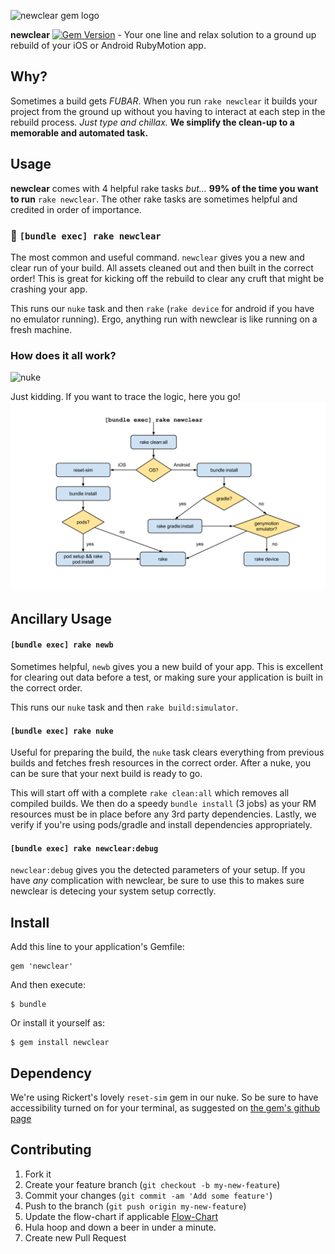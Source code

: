 ![newclear gem logo](http://i.imgur.com/9zP1VGD.png)

**newclear** [![Gem Version](https://badge.fury.io/rb/newclear.svg)](http://badge.fury.io/rb/newclear) - Your one line and relax solution to a ground up rebuild of your iOS or Android RubyMotion app.

## Why?
Sometimes a build gets _FUBAR_.   When you run `rake newclear` it builds your project from the ground up without you having to interact at each step in the rebuild process.  _Just type and chillax._  **We simplify the clean-up to a memorable and automated task.**

## Usage
**newclear** comes with 4 helpful rake tasks _but..._
**99% of the time you want to run** `rake newclear`.  The other rake tasks are sometimes helpful and credited in order of importance.

### :crown: `[bundle exec] rake newclear`

The most common and useful command.  `newclear` gives you a new and clear run of your build.  All assets cleaned out and then built in the correct order!  This is great for kicking off the rebuild to clear any cruft that might be crashing your app.

This runs our `nuke` task and then `rake` (`rake device` for android if you have no emulator running).  Ergo, anything run with newclear is like running on a fresh machine.

### How does it all work?
![nuke](http://i.imgur.com/YBP2UEh.gif)

Just kidding.  If you want to trace the logic, here you go!
![newclear logic tree](./_art/newclear_flow_chart.png)

## Ancillary Usage

#### `[bundle exec] rake newb`

Sometimes helpful, `newb` gives you a new build of your app.  This is excellent for clearing out data before a test, or making sure your application is built in the correct order.

This runs our `nuke` task and then `rake build:simulator`.

#### `[bundle exec] rake nuke`

Useful for preparing the build, the `nuke` task clears everything from previous builds and fetches fresh resources in the correct order.  After a nuke, you can be sure that your next build is ready to go.

This will start off with a complete `rake clean:all` which removes all compiled builds.  We then do a speedy `bundle install` (3 jobs) as your RM resources must be in place before any 3rd party dependencies.  Lastly, we verify if you're using pods/gradle and install dependencies appropriately.

#### `[bundle exec] rake newclear:debug`

`newclear:debug` gives you the detected parameters of your setup.  If you have _any_ complication with newclear, be sure to use this to makes sure newclear is detecing your system setup correctly.

## Install

Add this line to your application's Gemfile:

    gem 'newclear'

And then execute:

    $ bundle

Or install it yourself as:

    $ gem install newclear

## Dependency
We're using Rickert's lovely `reset-sim` gem in our nuke.   So be sure to have accessibility turned on for your terminal, as suggested on [the gem's github page](https://github.com/OTGApps/reset-sim#usage)

## Contributing

1. Fork it
2. Create your feature branch (`git checkout -b my-new-feature`)
3. Commit your changes (`git commit -am 'Add some feature'`)
4. Push to the branch (`git push origin my-new-feature`)
5. Update the flow-chart if applicable [Flow-Chart](https://docs.google.com/drawings/d/1U7gq40TGMi5t8DkBAEfOB57SnjkfiKTRCUdfRtTAaWo/edit?usp=sharing)
6. Hula hoop and down a beer in under a minute.
7. Create new Pull Request
